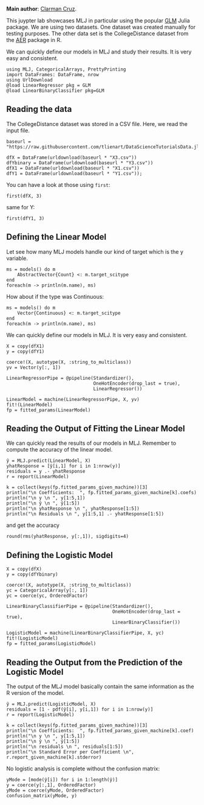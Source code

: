 <!--This file was generated, do not modify it.-->
**Main author**: [Clarman Cruz](https://github.com/drcxcruz).

This juypter lab showcases MLJ in particular using the popular [GLM](https://github.com/JuliaStats/GLM.jl) Julia package. We are using two datasets.  One dataset was created manually for testing purposes.  The other data set is the CollegeDistance dataset from the [AER](https://cran.r-project.org/web/packages/AER/index.html) package in R.

We can quickly define our models in MLJ and study their results.  It is very easy and consistent.

```julia:ex1
using MLJ, CategoricalArrays, PrettyPrinting
import DataFrames: DataFrame, nrow
using UrlDownload
@load LinearRegressor pkg = GLM
@load LinearBinaryClassifier pkg=GLM
```

## Reading the data

The CollegeDistance dataset was stored in a CSV file.  Here, we read the input file.

```julia:ex2
baseurl = "https://raw.githubusercontent.com/tlienart/DataScienceTutorialsData.jl/master/data/glm/"

dfX = DataFrame(urldownload(baseurl * "X3.csv"))
dfYbinary = DataFrame(urldownload(baseurl * "Y3.csv"))
dfX1 = DataFrame(urldownload(baseurl * "X1.csv"))
dfY1 = DataFrame(urldownload(baseurl * "Y1.csv"));
```

You can have a look at those using `first`:

```julia:ex3
first(dfX, 3)
```

same for Y:

```julia:ex4
first(dfY1, 3)
```

## Defining the Linear Model

Let see how many MLJ models handle our kind of target which is the y variable.

```julia:ex5
ms = models() do m
    AbstractVector{Count} <: m.target_scitype
end
foreach(m -> println(m.name), ms)
```

How about if the type was Continuous:

```julia:ex6
ms = models() do m
    Vector{Continuous} <: m.target_scitype
end
foreach(m -> println(m.name), ms)
```

We can quickly define our models in MLJ.  It is very easy and consistent.

```julia:ex7
X = copy(dfX1)
y = copy(dfY1)

coerce!(X, autotype(X, :string_to_multiclass))
yv = Vector(y[:, 1])

LinearRegressorPipe = @pipeline(Standardizer(),
                                OneHotEncoder(drop_last = true),
                                LinearRegressor())

LinearModel = machine(LinearRegressorPipe, X, yv)
fit!(LinearModel)
fp = fitted_params(LinearModel)
```

## Reading the Output of Fitting the Linear Model

We can quickly read the results of our models in MLJ.  Remember to compute the accuracy of the linear model.

```julia:ex8
ŷ = MLJ.predict(LinearModel, X)
yhatResponse = [ŷ[i,1] for i in 1:nrow(y)]
residuals = y .- yhatResponse
r = report(LinearModel)

k = collect(keys(fp.fitted_params_given_machine))[3]
println("\n Coefficients:  ", fp.fitted_params_given_machine[k].coefs)
println("\n y \n ", y[1:5,1])
println("\n ŷ \n ", ŷ[1:5])
println("\n yhatResponse \n ", yhatResponse[1:5])
println("\n Residuals \n ", y[1:5,1] .- yhatResponse[1:5])
```

and get the accuracy

```julia:ex9
round(rms(yhatResponse, y[:,1]), sigdigits=4)
```

## Defining the Logistic Model

```julia:ex10
X = copy(dfX)
y = copy(dfYbinary)

coerce!(X, autotype(X, :string_to_multiclass))
yc = CategoricalArray(y[:, 1])
yc = coerce(yc, OrderedFactor)

LinearBinaryClassifierPipe = @pipeline(Standardizer(),
                                       OneHotEncoder(drop_last = true),
                                       LinearBinaryClassifier())

LogisticModel = machine(LinearBinaryClassifierPipe, X, yc)
fit!(LogisticModel)
fp = fitted_params(LogisticModel)
```

## Reading the Output from the Prediction of the Logistic Model

The output of the MLJ model basically contain the same information as the R version of the model.

```julia:ex11
ŷ = MLJ.predict(LogisticModel, X)
residuals = [1 - pdf(ŷ[i], y[i,1]) for i in 1:nrow(y)]
r = report(LogisticModel)

k = collect(keys(fp.fitted_params_given_machine))[3]
println("\n Coefficients:  ", fp.fitted_params_given_machine[k].coef)
println("\n y \n ", y[1:5,1])
println("\n ŷ \n ", ŷ[1:5])
println("\n residuals \n ", residuals[1:5])
println("\n Standard Error per Coefficient \n", r.report_given_machine[k].stderror)
```

No logistic analysis is complete without the confusion matrix:

```julia:ex12
yMode = [mode(ŷ[i]) for i in 1:length(ŷ)]
y = coerce(y[:,1], OrderedFactor)
yMode = coerce(yMode, OrderedFactor)
confusion_matrix(yMode, y)
```

